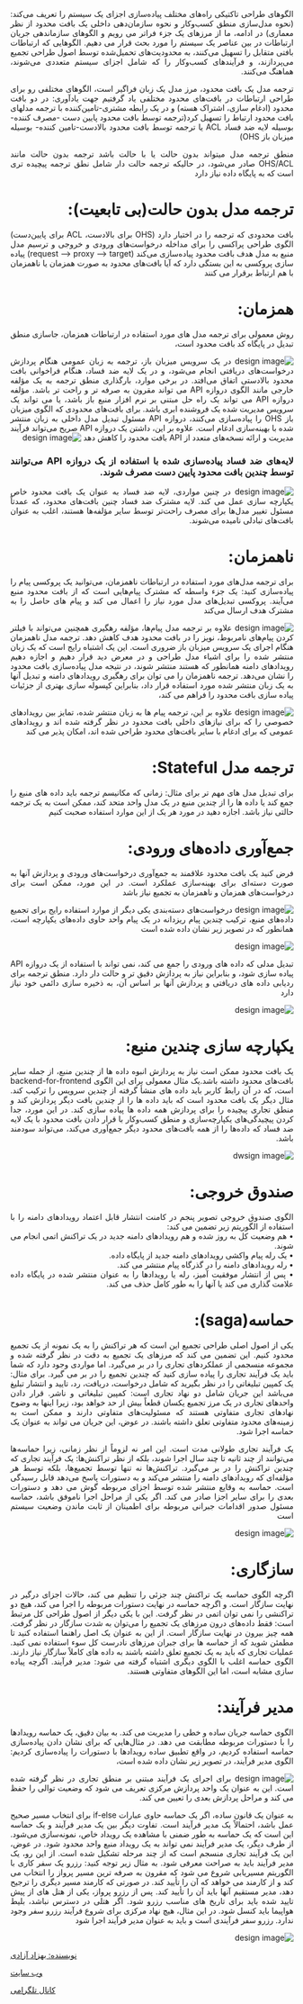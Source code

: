 <div align="justify" dir="rtl">

الگوهای طراحی تاکتیکی راه‌های مختلف پیاده‌سازی اجزای یک سیستم را تعریف می‌کند: (نحوه مدل‌سازی منطق کسب‌وکار و نحوه سازمان‌دهی داخلی یک بافت محدود از نظر معماری) در ادامه، ما از مرزهای یک جزء فراتر می رویم و الگوهای سازماندهی جریان ارتباطات در بین عناصر یک سیستم را مورد بحث قرار می دهیم. الگوهایی که ارتباطات بافتی متقابل را تسهیل می‌کنند، به محدودیت‌های تحمیل‌شده توسط اصول طراحی تجمیع می‌پردازند، و فرآیندهای کسب‌وکار را که شامل اجزای سیستم متعددی می‌شوند، هماهنگ می‌کنند.

ترجمه مدل یک بافت محدود، مرز مدل یک زبان فراگیر است، الگوهای مختلفی رو برای طراحی ارتباطات در بافت‌های محدود مختلفی یاد گرفتیم جهت یادآوری: در دو بافت محدود (ادغام سازی، اشتراک هسته) و در یک رابطه مشتری-تامین‌کننده با ترجمه مدلهای بافت محدود ارتباط را تسهیل کرد(ترجمه توسط بافت محدود پایین دست -مصرف کننده- بوسیله لایه ضد فساد ACL یا ترجمه توسط بافت محدود بالادست-تامین کننده- بوسیله میزبان باز OHS)

منطق ترجمه مدل میتواند بدون حالت یا با حالت باشد ترجمه بدون حالت مانند OHS/ACL صادر می‌شود، در حالیکه ترجمه حالت دار شامل نطق ترجمه پیچیده تری است که به پایگاه داده نیاز دارد

# ترجمه مدل بدون حالت(بی تابعیت):
بافت محدودی که ترجمه را در اختیار دارد (OHS برای بالادست، ACL برای پایین‌دست) الگوی طراحی پراکسی را برای مداخله درخواست‌های ورودی و خروجی و ترسیم مدل منبع به مدل هدف بافت محدود پیاده‌سازی می‌کند 
(request --> proxy --> target)
پیاده سازی پروکسی به این بستگی دارد که آیا بافت‌های محدود به صورت همزمان یا ناهمزمان با هم ارتباط برقرار می کنند

# همزمان:
روش معمولی برای ترجمه مدل های مورد استفاده در ارتباطات همزمان، جاسازی منطق تبدیل در پایگاه کد بافت محدود است، 

![design image](./image/photo_2024-08-09_01-01-41.jpg)
 در یک سرویس میزبان باز، ترجمه به زبان عمومی هنگام پردازش درخواست‌های دریافتی انجام می‌شود، و در یک لایه ضد فساد، هنگام فراخوانی بافت محدود بالادستی اتفاق می‌افتد. در برخی موارد، بارگذاری منطق ترجمه به یک مؤلفه خارجی مانند الگوی دروازه API می تواند مقرون به صرفه تر و راحت تر باشد. مؤلفه دروازه API می تواند یک راه حل مبتنی بر نرم افزار منبع باز باشد، یا می تواند یک سرویس مدیریت شده یک فروشنده ابری باشد. برای بافت‌های محدودی که الگوی میزبان باز OHS را پیاده‌سازی می‌کنند، دروازه API مسئول تبدیل مدل داخلی به زبان منتشر شده با بهینه‌سازی ادغام است. علاوه بر این، داشتن یک دروازه API صریح می‌تواند فرآیند مدیریت و ارائه نسخه‌های متعدد از API بافت محدود را کاهش دهد 
 ![design image](./image/photo_2024-08-09_01-02-52.jpg)
### لایه‌های ضد فساد پیاده‌سازی شده با استفاده از یک دروازه API می‌توانند توسط چندین بافت محدود پایین دست مصرف شوند. 

![design image](./image/photo_2024-08-09_01-03-46.jpg)
 در چنین مواردی،  لایه ضد فساد به عنوان یک بافت محدود خاص یکپارچه سازی عمل می کند. لایه مشترک ضد فساد چنین بافت‌های محدود، که عمدتاً مسئول تغییر مدل‌ها برای مصرف راحت‌تر توسط سایر مؤلفه‌ها هستند، اغلب به عنوان بافت‌های تبادلی نامیده می‌شوند.

# ناهمزمان:
برای ترجمه مدل‌های مورد استفاده در ارتباطات ناهمزمان، می‌توانید یک پروکسی پیام را پیاده‌سازی کنید: یک جزء واسطه که مشترک پیام‌هایی است که از بافت محدود منبع می‌آیند. پروکسی تبدیل‌های مدل مورد نیاز را اعمال می کند و پیام های حاصل را به مشترک هدف ارسال می‌کند  

![design image](./image/photo_2024-08-09_01-04-24.jpg)
 علاوه بر ترجمه مدل پیام‌ها، مؤلفه رهگیری همچنین می‌تواند با فیلتر کردن پیام‌های نامربوط، نویز را در بافت محدود هدف کاهش دهد. ترجمه مدل ناهمزمان هنگام اجرای یک سرویس میزبان باز ضروری است. این یک اشتباه رایج است که یک زبان منتشر شده را برای اشیاء مدل طراحی و در معرض دید قرار دهیم و اجازه دهیم رویدادهای دامنه همانطور که هستند منتشر شوند، در نتیجه مدل پیاده‌سازی بافت محدود را نشان می‌دهد.  ترجمه ناهمزمان را می توان برای رهگیری رویدادهای دامنه و تبدیل آنها به یک زبان منتشر شده مورد استفاده قرار داد، بنابراین کپسوله سازی بهتری از جزئیات پیاده سازی بافت محدود را فراهم می کند، 

![design image](./image/photo_2024-08-09_01-05-16.jpg)
  علاوه بر این، ترجمه پیام ها به زبان منتشر شده، تمایز بین رویدادهای خصوصی را که برای نیازهای داخلی بافت محدود در نظر گرفته شده اند و رویدادهای عمومی که برای ادغام با سایر بافت‌های محدود طراحی شده اند، امکان پذیر می کند

# ترجمه مدل Stateful:
برای تبدیل مدل های مهم تر برای مثال: زمانی که مکانیسم ترجمه باید داده های منبع را جمع کند یا داده ها را از چندین منبع در یک مدل واحد متحد کند، ممکن است به یک ترجمه حالتی نیاز باشد. اجازه دهید در مورد هر یک از این موارد استفاده صحبت کنیم

# جمع‌آوری داده‌های ورودی:
فرض کنید یک بافت محدود علاقمند به جمع‌آوری درخواست‌های ورودی و پردازش آنها به صورت دسته‌ای برای بهینه‌سازی عملکرد است.  در این مورد، ممکن است برای درخواست‌های همزمان و ناهمزمان به تجمیع نیاز باشد 

![design image](./image/photo_2024-08-09_01-11-37.jpg)
 درخواست‌های دسته‌بندی یکی دیگر از موارد استفاده رایج برای تجمیع داده‌های منبع، ترکیب چندین پیام ریزدانه در یک پیام واحد حاوی داده‌های یکپارچه است، همانطور که در تصویر زیر نشان داده شده است
 
 ![design image](./image/photo_2024-08-09_01-11-58.jpg)

تبدیل مدلی که داده های ورودی را جمع می کند، نمی تواند با استفاده از یک دروازه API پیاده سازی شود، و بنابراین نیاز به پردازش دقیق تر و حالت دار دارد.  منطق ترجمه برای ردیابی داده های دریافتی و پردازش آنها بر اساس آن، به ذخیره سازی دائمی خود نیاز دارد 

![design image](./image/photo_2024-08-09_01-12-27.jpg)

# یکپارچه سازی چندین منبع:
یک بافت محدود ممکن است نیاز به پردازش انبوه داده ها از چندین منبع، از جمله سایر بافت‌های محدود داشته باشد.یک مثال معمولی برای این الگوی backend-for-frontend است، که در آن رابط کاربر باید داده های منشأ گرفته از چندین سرویس را ترکیب کند. مثال دیگر یک بافت محدود است که باید داده ها را از چندین بافت دیگر پردازش کند و منطق تجاری پیچیده را برای پردازش همه داده ها پیاده سازی کند. در این مورد، جدا کردن پیچیدگی‌های یکپارچه‌سازی و منطق کسب‌وکار با قرار دادن بافت محدود با یک لایه ضد فساد که داده‌ها را از همه بافت‌های محدود دیگر جمع‌آوری می‌کند، می‌تواند سودمند باشد. 

![dwsign image](./image/photo_2024-08-09_01-12-57.jpg)

# صندوق خروجی:
الگوی صندوق خروجی تصویر پنجم در کامنت انتشار قابل اعتماد رویدادهای دامنه را با استفاده از الگوریتم زیر تضمین می کند:
<br> • هم وضعیت کل به روز شده و هم رویدادهای دامنه جدید در یک تراکنش اتمی انجام می شوند.
<br> • یک رله پیام واکشی رویدادهای دامنه جدید از پایگاه داده.
<br> • رله رویدادهای دامنه را در گذرگاه پیام منتشر می کند.
<br> • پس از انتشار موفقیت آمیز، رله یا رویدادها را به عنوان منتشر شده در پایگاه داده علامت گذاری می کند یا آنها را به طور کامل حذف می کند.

# حماسه(saga):
یکی از اصول اصلی طراحی تجمیع این است که هر تراکنش را به یک نمونه از یک تجمیع محدود کنیم. این تضمین می کند که مرزهای یک تجمیع به دقت در نظر گرفته شده و مجموعه منسجمی از عملکردهای تجاری را در بر می‌گیرد. اما مواردی وجود دارد که شما باید یک فرآیند تجاری را پیاده سازی کنید که چندین تجمیع را در بر می گیرد.
 برای مثال: یک‌ کمپین تبلیغاتی را در نظر بگیرید که شامل درخواست، دریافت، رد، تایید و انتشار تبلیغ می‌باشد
 این جریان شامل دو نهاد تجاری است: کمپین تبلیغاتی و ناشر. قرار دادن واحدهای تجاری در یک مرز تجمیع یکسان قطعاً بیش از حد خواهد بود، زیرا اینها به وضوح نهادهای تجاری متفاوتی هستند که مسئولیت‌های متفاوتی دارند و ممکن است به زمینه‌های محدود متفاوتی تعلق داشته باشند.  در عوض، این جریان می تواند به عنوان یک حماسه اجرا شود.


یک فرآیند تجاری طولانی مدت است. این امر نه لزوماً از نظر زمانی، زیرا حماسه‌ها می‌توانند از چند ثانیه تا چند سال اجرا شوند، بلکه از نظر تراکنش‌ها: یک فرآیند تجاری که چندین تراکنش را در بر می‌گیرد. تراکنش‌ها نه تنها توسط تجمیع‌ها، بلکه توسط هر مؤلفه‌ای که رویدادهای دامنه را منتشر می‌کند و به دستورات پاسخ می‌دهد قابل رسیدگی است.  حماسه به وقایع منتشر شده توسط اجزای مربوطه گوش می دهد و دستورات بعدی را برای سایر اجزا صادر می کند. اگر یکی از مراحل اجرا ناموفق باشد، حماسه مسئول صدور اقدامات جبرانی مربوطه برای اطمینان از ثابت ماندن وضعیت سیستم است 

![design image](./image/photo_2024-08-09_01-19-47.jpg)

# سازگاری:
اگرچه الگوی حماسه یک تراکنش چند جزئی را تنظیم می کند، حالات اجزای درگیر در نهایت سازگار است. و اگرچه حماسه در نهایت دستورات مربوطه را اجرا می کند، هیچ دو تراکنشی را نمی توان اتمی در نظر گرفت.
این با یکی دیگر از اصول طراحی کل مرتبط است:
فقط داده‌های درون مرزهای یک تجمیع را می‌توان به شدت سازگار در نظر گرفت.
همه چیز بیرون در نهایت سازگار است.
از این به عنوان یک اصل راهنما استفاده کنید تا مطمئن شوید که از حماسه ها برای جبران مرزهای نادرست کل سوء استفاده نمی کنید.  عملیات تجاری که باید به یک تجمیع تعلق داشته باشند به داده های کاملاً سازگار نیاز دارند.
الگوی حماسه اغلب با الگوی دیگری اشتباه گرفته می شود: مدیر فرآیند.  اگرچه پیاده سازی مشابه است، اما این الگوهای متفاوتی هستند.

# مدیر فرآیند:
الگوی حماسه جریان ساده و خطی را مدیریت می کند. به بیان دقیق، یک حماسه رویدادها را با دستورات مربوطه مطابقت می دهد. در مثال‌هایی که برای نشان دادن پیاده‌سازی حماسه استفاده کردیم، در واقع تطبیق ساده رویدادها با دستورات را پیاده‌سازی کردیم:
الگوی مدیر فرآیند، در تصویر زیر نشان داده شده است،

![design image](./image/photo_2024-08-09_01-20-10.jpg)
 برای اجرای یک فرآیند مبتنی بر منطق تجاری در نظر گرفته شده است.  این به عنوان یک واحد پردازش مرکزی تعریف می شود که وضعیت توالی را حفظ می کند و مراحل پردازش بعدی را تعیین می کند.

به عنوان یک قانون ساده، اگر یک حماسه حاوی عبارات if-else برای انتخاب مسیر صحیح عمل باشد، احتمالاً یک مدیر فرآیند است. تفاوت دیگر بین یک مدیر فرآیند و یک حماسه این است که یک حماسه به طور ضمنی با مشاهده یک رویداد خاص، نمونه‌سازی می‌شود.  از طرف دیگر، یک مدیر فرآیند نمی تواند به یک رویداد منبع واحد محدود شود. در عوض، این یک فرآیند تجاری منسجم است که از چند مرحله تشکیل شده است. از این رو، یک مدیر فرآیند باید به صراحت معرفی شود.  به مثال زیر توجه کنید:
 رزرو یک سفر کاری با الگوریتم مسیریابی شروع می شود که مقرون به صرفه ترین مسیر پرواز را انتخاب می کند و از کارمند می خواهد که آن را تأیید کند. در صورتی که کارمند مسیر دیگری را ترجیح دهد، مدیر مستقیم آنها باید آن را تأیید کند. پس از رزرو پرواز، یکی از هتل های از پیش تایید شده باید برای تاریخ های مناسب رزرو شود.  اگر هتلی در دسترس نباشد، بلیط هواپیما باید کنسل شود. در این مثال، هیچ نهاد مرکزی برای شروع فرآیند رزرو سفر وجود ندارد.  رزرو سفر فرآیندی است و باید به عنوان مدیر فرآیند اجرا شود 
 
 ![design image](session_09/image/photo_2024-08-09_01-20-30.jpg)

</div>



[نویسنده: بهزاد آزادی](https://github.com/behzad-azadi2693)

[وب سایت](https://codecrafters.ir)

[کانال تلگرامی](https://t.me/Code_Crafters)

